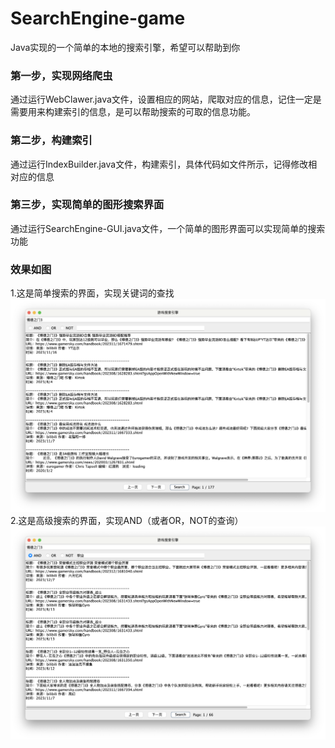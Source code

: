 # SearchEngine-game
Java实现的一个简单的本地的搜索引擎，希望可以帮助到你

### 第一步，实现网络爬虫
通过运行WebClawer.java文件，设置相应的网站，爬取对应的信息，记住一定是需要用来构建索引的信息，是可以帮助搜索的可取的信息功能。

### 第二步，构建索引
通过运行IndexBuilder.java文件，构建索引，具体代码如文件所示，记得修改相对应的信息

### 第三步，实现简单的图形搜索界面
通过运行SearchEngine-GUI.java文件，一个简单的图形界面可以实现简单的搜索功能

### 效果如图
1.这是简单搜索的界面，实现关键词的查找
![简单搜索](https://github.com/Junqiao77/SearchEngine-game/blob/main/%E7%AE%80%E5%8D%95%E6%90%9C%E7%B4%A2.jpg)
2.这是高级搜索的界面，实现AND（或者OR，NOT的查询）
![高级搜索](https://github.com/Junqiao77/SearchEngine-game/blob/main/%E9%AB%98%E7%BA%A7%E6%90%9C%E7%B4%A2%E2%80%94AND.jpg)
